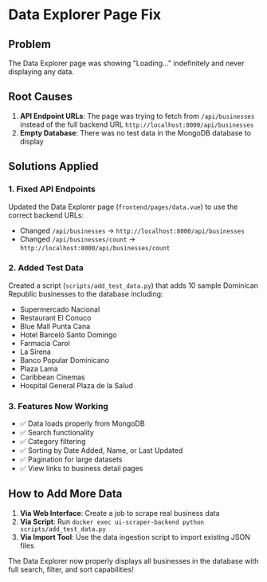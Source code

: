 # Data Explorer Page Fix

## Problem
The Data Explorer page was showing "Loading..." indefinitely and never displaying any data.

## Root Causes
1. **API Endpoint URLs**: The page was trying to fetch from `/api/businesses` instead of the full backend URL `http://localhost:8000/api/businesses`
2. **Empty Database**: There was no test data in the MongoDB database to display

## Solutions Applied

### 1. Fixed API Endpoints
Updated the Data Explorer page (`frontend/pages/data.vue`) to use the correct backend URLs:
- Changed `/api/businesses` → `http://localhost:8000/api/businesses`
- Changed `/api/businesses/count` → `http://localhost:8000/api/businesses/count`

### 2. Added Test Data
Created a script (`scripts/add_test_data.py`) that adds 10 sample Dominican Republic businesses to the database including:
- Supermercado Nacional
- Restaurant El Conuco
- Blue Mall Punta Cana
- Hotel Barceló Santo Domingo
- Farmacia Carol
- La Sirena
- Banco Popular Dominicano
- Plaza Lama
- Caribbean Cinemas
- Hospital General Plaza de la Salud

### 3. Features Now Working
- ✅ Data loads properly from MongoDB
- ✅ Search functionality
- ✅ Category filtering
- ✅ Sorting by Date Added, Name, or Last Updated
- ✅ Pagination for large datasets
- ✅ View links to business detail pages

## How to Add More Data

1. **Via Web Interface**: Create a job to scrape real business data
2. **Via Script**: Run `docker exec ui-scraper-backend python scripts/add_test_data.py`
3. **Via Import Tool**: Use the data ingestion script to import existing JSON files

The Data Explorer now properly displays all businesses in the database with full search, filter, and sort capabilities!